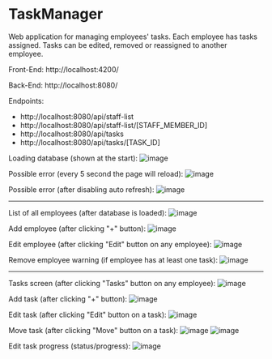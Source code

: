 # TaskManager
Web application for managing employees' tasks. Each employee has tasks assigned. Tasks can be edited, removed or reassigned to another employee.

Front-End: http://localhost:4200/

Back-End: http://localhost:8080/

Endpoints:
- http://localhost:8080/api/staff-list
- http://localhost:8080/api/staff-list/[STAFF_MEMBER_ID]
- http://localhost:8080/api/tasks
- http://localhost:8080/api/tasks/[TASK_ID]

Loading database (shown at the start):
![image](https://github.com/MateuszOlszanecki/TaskManager/assets/72543874/681cd1d0-2325-486b-96fb-2cb3a2a9ee60)

Possible error (every 5 second the page will reload):
![image](https://github.com/MateuszOlszanecki/TaskManager/assets/72543874/981b9a56-9fcb-4348-919d-edf9d1c74252)

Possible error (after disabling auto refresh):
![image](https://github.com/MateuszOlszanecki/TaskManager/assets/72543874/9ad4c12a-c113-4070-8462-4566f8903dbc)

---

List of all employees (after database is loaded):
![image](https://github.com/MateuszOlszanecki/TaskManager/assets/72543874/466a9c5e-43fc-4a20-8027-a7d2ef56f9d2)

Add employee (after clicking "+" button):
![image](https://github.com/MateuszOlszanecki/TaskManager/assets/72543874/45614fec-c7ab-487d-a0af-690bd00226f1)

Edit employee (after clicking "Edit" button on any employee):
![image](https://github.com/MateuszOlszanecki/TaskManager/assets/72543874/c0242bae-720c-4449-bcc1-6aeffdd64583)

Remove employee warning (if employee has at least one task):
![image](https://github.com/MateuszOlszanecki/TaskManager/assets/72543874/37d65d32-07ec-4e5a-9607-83e708c08167)

---

Tasks screen (after clicking "Tasks" button on any employee):
![image](https://github.com/MateuszOlszanecki/TaskManager/assets/72543874/aee961b2-757e-40ae-b5f4-615e78234994)

Add task (after clicking "+" button):
![image](https://github.com/MateuszOlszanecki/TaskManager/assets/72543874/6fbdbc3f-1169-47d4-884a-eda1aef74f80)

Edit task (after clicking "Edit" button on a task):
![image](https://github.com/MateuszOlszanecki/TaskManager/assets/72543874/d7aba1f2-fa57-4c3f-a048-3a13ff04bc84)

Move task (after clicking "Move" button on a task):
![image](https://github.com/MateuszOlszanecki/TaskManager/assets/72543874/bc24e1ee-7657-4478-a975-d5048a7aee08)
![image](https://github.com/MateuszOlszanecki/TaskManager/assets/72543874/521a772a-bb27-4cbb-99de-f925b5ddb932)

Edit task progress (status/progress):
![image](https://github.com/MateuszOlszanecki/TaskManager/assets/72543874/f698a970-17ef-4f89-9d0f-41fd38ccedaf)
